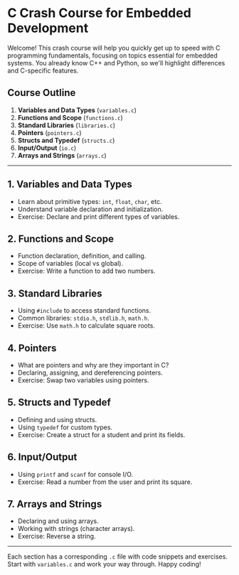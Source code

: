 # C Crash Course for Embedded Development

Welcome! This crash course will help you quickly get up to speed with C programming fundamentals, focusing on topics essential for embedded systems. You already know C++ and Python, so we'll highlight differences and C-specific features.

## Course Outline

1. **Variables and Data Types** (`variables.c`)
2. **Functions and Scope** (`functions.c`)
3. **Standard Libraries** (`libraries.c`)
4. **Pointers** (`pointers.c`)
5. **Structs and Typedef** (`structs.c`)
6. **Input/Output** (`io.c`)
7. **Arrays and Strings** (`arrays.c`)

---

## 1. Variables and Data Types
- Learn about primitive types: `int`, `float`, `char`, etc.
- Understand variable declaration and initialization.
- Exercise: Declare and print different types of variables.

## 2. Functions and Scope
- Function declaration, definition, and calling.
- Scope of variables (local vs global).
- Exercise: Write a function to add two numbers.

## 3. Standard Libraries
- Using `#include` to access standard functions.
- Common libraries: `stdio.h`, `stdlib.h`, `math.h`.
- Exercise: Use `math.h` to calculate square roots.

## 4. Pointers
- What are pointers and why are they important in C?
- Declaring, assigning, and dereferencing pointers.
- Exercise: Swap two variables using pointers.

## 5. Structs and Typedef
- Defining and using structs.
- Using `typedef` for custom types.
- Exercise: Create a struct for a student and print its fields.

## 6. Input/Output
- Using `printf` and `scanf` for console I/O.
- Exercise: Read a number from the user and print its square.

## 7. Arrays and Strings
- Declaring and using arrays.
- Working with strings (character arrays).
- Exercise: Reverse a string.

---

Each section has a corresponding `.c` file with code snippets and exercises. Start with `variables.c` and work your way through. Happy coding!
